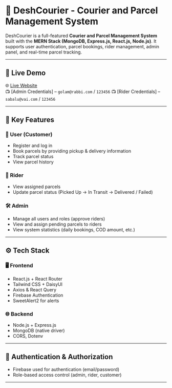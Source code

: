 # 🚚 DeshCourier - Courier and Parcel Management System

DeshCourier is a full-featured **Courier and Parcel Management System** built with the **MERN Stack (MongoDB, Express.js, React.js, Node.js)**. It supports user authentication, parcel bookings, rider management, admin panel, and real-time parcel tracking.

---

## 🔗 Live Demo

🌐 [Live Website](https://desh-courier.netlify.app/)  
📺 [Admin Credentials] – `golam@rabbi.com` / `123456`
📺 [Rider Credentials] – `sabalu@vai.com` / `123456`

---

## 🧠 Key Features

### 🧑 User (Customer)

- Register and log in
- Book parcels by providing pickup & delivery information
- Track parcel status
- View parcel history

### 🧍 Rider

- View assigned parcels
- Update parcel status (Picked Up → In Transit → Delivered / Failed)

### 🛠 Admin

- Manage all users and roles (approve riders)
- View and assign pending parcels to riders
- View system statistics (daily bookings, COD amount, etc.)

---

## ⚙️ Tech Stack

### 🖥 Frontend

- React.js + React Router
- Tailwind CSS + DaisyUI
- Axios & React Query
- Firebase Authentication
- SweetAlert2 for alerts

### 🌐 Backend

- Node.js + Express.js
- MongoDB (native driver)
- CORS, Dotenv

---

## 🔐 Authentication & Authorization

- Firebase used for authentication (email/password)
- Role-based access control (admin, rider, customer)

---
